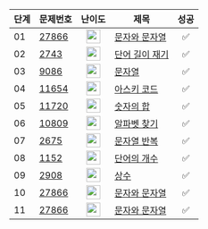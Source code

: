 | **단계** | **문제번호** | **난이도** | **제목** | **성공** |
|--------|----------|:---------:|--------|:--------:|
| 01     | [27866](https://www.acmicpc.net/problem/27866) | <img src="../../images/브5.svg" alt="브5" width="25"/> | [문자와 문자열](./05_solution/01_27866.md) | ✅ |
| 02     | [2743](https://www.acmicpc.net/problem/2743) | <img src="../../images/브5.svg" alt="브5" width="25"/> | [단어 길이 재기](./05_solution/02_2743.md) | ✅ |
| 03     | [9086](https://www.acmicpc.net/problem/9086) | <img src="../../images/브5.svg" alt="브5" width="25"/> | [문자열](./05_solution/03_9086.md) | ✅ |
| 04     | [11654](https://www.acmicpc.net/problem/11654) | <img src="../../images/브5.svg" alt="브5" width="25"/> | [아스키 코드](./05_solution/04_11654.md) | ✅ |
| 05     | [11720](https://www.acmicpc.net/problem/11720) | <img src="../../images/브4.svg" alt="브4" width="25"/> | [숫자의 합](./05_solution/05_11720.md) | ✅ |
| 06     | [10809](https://www.acmicpc.net/problem/10809) | <img src="../../images/브2.svg" alt="브2" width="25"/> | [알파벳 찾기](./05_solution/06_10809.md) | ✅ |
| 07     | [2675](https://www.acmicpc.net/problem/2675) | <img src="../../images/브2.svg" alt="브2" width="25"/> | [문자열 반복](./05_solution/07_2675.md) | ✅ |
| 08     | [1152](https://www.acmicpc.net/problem/1152) | <img src="../../images/브2.svg" alt="브2" width="25"/> | [단어의 개수](./05_solution/08_1152.md) | ✅ |
| 09     | [2908](https://www.acmicpc.net/problem/2908) | <img src="../../images/브2.svg" alt="브2" width="25"/> | [상수](./05_solution/09_2908.md) | ✅ |
| 10     | [27866](https://www.acmicpc.net/problem/27866) | <img src="../../images/브5.svg" alt="브5" width="25"/> | [문자와 문자열](./05_solution/01_27866.md) | ✅ |
| 11     | [27866](https://www.acmicpc.net/problem/27866) | <img src="../../images/브5.svg" alt="브5" width="25"/> | [문자와 문자열](./05_solution/01_27866.md) | ✅ |
